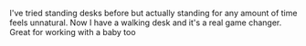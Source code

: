 I've tried standing desks before but actually standing for any amount of time feels unnatural. Now I have a walking desk and it's a real game changer. Great for working with a baby too

